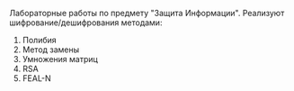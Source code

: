 Лабораторные работы по предмету "Защита Информации".
Реализуют шифрование/дешифрования методами:
1. Полибия
2. Метод замены
3. Умножения матриц
4. RSA
5. FEAL-N
